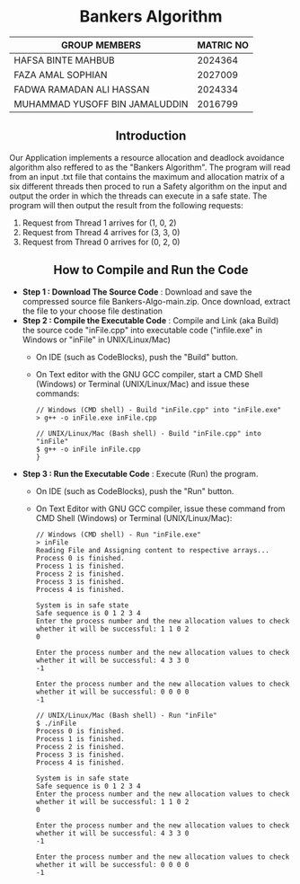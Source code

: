 <h1 align="center">Bankers Algorithm</h1>
  
   GROUP MEMBERS | MATRIC NO
------------ | -------------
HAFSA BINTE MAHBUB | 2024364
FAZA AMAL SOPHIAN | 2027009
FADWA RAMADAN ALI HASSAN	| 2024334
MUHAMMAD YUSOFF BIN JAMALUDDIN | 2016799

<h2 align="center">Introduction</h2>
Our Application implements a resource allocation and deadlock avoidance algorithm also reffered to as the "Bankers Algorithm". The program will read from an input .txt file that contains the maximum and allocation matrix of a six different threads then proced to run a Safety algorithm on the input and output the order in which the threads can execute in a safe state. The program will then output the result from the following requests: 

1. Request from Thread 1 arrives for (1, 0, 2)
2. Request from Thread 4 arrives for (3, 3, 0)
3. Request from Thread 0 arrives for (0, 2, 0)

<h2 align="center">How to Compile and Run the Code</h2>

* **Step 1 : Download The Source Code** : Download and save the compressed source file Bankers-Algo-main.zip. Once download, extract the file to your choose file destination 
* **Step 2 : Compile the Executable Code** : Compile and Link (aka Build) the source code "inFile.cpp" into executable code ("infile.exe" in Windows or "inFile" in UNIX/Linux/Mac)
  - On IDE (such as CodeBlocks), push the "Build" button.
  - On Text editor with the GNU GCC compiler, start a CMD Shell (Windows) or Terminal (UNIX/Linux/Mac) and issue these commands: 
  
    ```
    // Windows (CMD shell) - Build "inFile.cpp" into "inFile.exe"
    > g++ -o inFile.exe inFile.cpp
 
    // UNIX/Linux/Mac (Bash shell) - Build "inFile.cpp" into "inFile"
    $ g++ -o inFile inFile.cpp
    }
    ```
* **Step 3 : Run the Executable Code** : Execute (Run) the program.
  - On IDE (such as CodeBlocks), push the "Run" button.
  - On Text Editor with GNU GCC compiler, issue these command from CMD Shell (Windows) or Terminal (UNIX/Linux/Mac):
  
    ```
    // Windows (CMD shell) - Run "inFile.exe" 
    > inFile
    Reading File and Assigning content to respective arrays...
    Process 0 is finished.
    Process 1 is finished.
    Process 2 is finished.
    Process 3 is finished.
    Process 4 is finished.
    
    System is in safe state
    Safe sequence is 0 1 2 3 4 
    Enter the process number and the new allocation values to check whether it will be successful: 1 1 0 2
    0
    
    Enter the process number and the new allocation values to check whether it will be successful: 4 3 3 0
    -1
    
    Enter the process number and the new allocation values to check whether it will be successful: 0 0 0 0 
    -1
 
    // UNIX/Linux/Mac (Bash shell) - Run "inFile" 
    $ ./inFile
    Process 0 is finished.
    Process 1 is finished.
    Process 2 is finished.
    Process 3 is finished.
    Process 4 is finished.
    
    System is in safe state
    Safe sequence is 0 1 2 3 4 
    Enter the process number and the new allocation values to check whether it will be successful: 1 1 0 2
    0
    
    Enter the process number and the new allocation values to check whether it will be successful: 4 3 3 0
    -1
    
    Enter the process number and the new allocation values to check whether it will be successful: 0 0 0 0 
    -1
    ```
